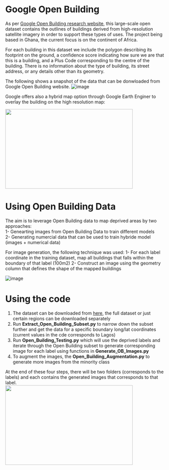 # Google Open Building 

As per [Google Open Building research website](https://sites.research.google/open-buildings/), this large-scale open dataset contains the outlines of buildings 
derived from high-resolution satellite imagery in order to support these types of uses. The project being based in Ghana, the current focus is on the continent of Africa.  

For each building in this dataset we include the polygon describing its footprint on the ground, a confidence score indicating how sure we are that this is a building, 
and a Plus Code corresponding to the centre of the building. There is no information about the type of building, its street address, or any details other than its geometry.

The following shows a snapshot of the data that can be donwloaded from Google Open Building website.
![image](https://user-images.githubusercontent.com/34656794/164737827-42ae80bc-8c6e-4c9e-9c3c-c66fa021549d.png)  
  
   
Google offers also a hybrid map option through Google Earth Enginer to overlay the building on the high resolution map:  

<img src="https://user-images.githubusercontent.com/34656794/164739572-576e179f-16d9-4c4a-a5f5-8e72ee2fff95.png" width="400" height="250"/>  



# Using Open Building Data

The aim is to leverage Open Building data to map deprived areas by two approaches:  
1- Genearting images from Open Building Data to train different models  
2- Generating numercial data that can be used to train hybride model (images + numerical data)    

For image generation, the following technique was used:
1- For each label coordinate in the training dataset, map all buildings that falls within the boundary of that label (100m2) 
2- Construct an image using the geometry column that defines the shape of the mapped buildings  

![image](https://user-images.githubusercontent.com/34656794/164742475-84b99530-a9dc-4f6b-8952-8cec027dc253.png)

# Using the code

1. The dataset can be downloaded from [here](https://sites.research.google/open-buildings/), the full dataset or just certain regions can be downloaded separately
2. Run **Extract_Open_Building_Subset.py** to narrow down the subset further and get the data for a specific boundary long/lat coordinates (current values in the cde corresponds to Lagos)
3. Run **Open_Building_Testing.py** which will use the deprived labels and iterate through the Open Building subset to generate corresponding image for each label using functions in **Generate_OB_Images.py**   
4. To augment the images, the **Open_Building_Augmentation.py** to generate more images from the minority class 

At the end of these four steps, there will be two folders (corresponds to the labels) and each contains the generated images that corresponds to that label.  
<img src="https://user-images.githubusercontent.com/34656794/164747500-80940dd4-7c50-4e7f-9693-dab271c2da82.png" width="400" height="250"/> 



